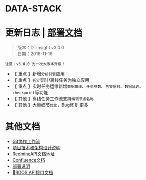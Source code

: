 # DATA-STACK 

# 更新日志 | [部署文档](./Deploy.md)
 > 版本：DTinsight v3.0.0 <br>
 > 日期：2018-11-16

`注意：v3.0.0 为一次大版本升级！` 

- 【 重点 】新增`分析引擎`应用
- 【 重点 】`拆分`实时/离线任务为独立应用
- 【 重点 】实时任务运维新增`数据曲线`、`任务参数`、`告警信息`、`数据延迟`、`checkpoint`等功能
- 【 其他 】离线任务工作流支持`编辑节点名称`
- 【 其他 】大量细节`优化`，Bug修复 [更多](http://redmine.prod.dtstack.cn/projects/dtinsight-v3_0_0)




# 其他文档
- [Git协作工作流](http://git.dtstack.cn/ziv/data-stack-web/wikis/gitflow)
- [项目技术和架构设计说明
](http://git.dtstack.cn/ziv/data-stack-web/wikis/Development)
- [RedmineAPI文档地址](http://redmine.prod.dtstack.cn/projects/rdos)
- [Confluence文档](http://confluence.dev.dtstack.cn/display/RDOS/RD-OS)
- [部署说明](http://git.dtstack.cn/ziv/data-stack-web/wikis/deploy)
- [RDOS API接口文档](http://git.dtstack.cn/dtstack/rdos-docs)


